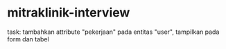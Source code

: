 # mitraklinik-interview

task: tambahkan attribute "pekerjaan" pada entitas "user", tampilkan pada form dan tabel
